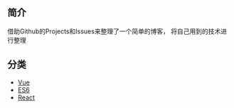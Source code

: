 ## 简介
借助Github的Projects和Issues来整理了一个简单的博客，
将自己用到的技术进行整理

## 分类
* [Vue](https://github.com/Coderzhong/Blog/projects/1)
* [ES6](https://github.com/Coderzhong/Blog/projects/2)
* [React](https://github.com/Coderzhong/Blog/projects/3)
